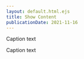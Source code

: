 ```yaml
---
layout: default.html.ejs
title: Show Content
publicationDate: 2021-11-16
---
```


<show-content id="simple" href="/shown-content.html"></show-content>

<show-content id="dest" dest="http://dest.url" href="/shown-content.html"></show-content>


<show-content id="template" 
        template="ak_show-content-card.html.ejs" 
        href="/shown-content.html"
        content-image="/imgz/shown-content-image.jpg"
        >
        Caption text
        </show-content>

<show-content id="template2" 
        template="ak_show-content-card.html.ejs" 
        href="/shown-content.html"
         dest="http://dest.url"
        content-image="/imgz/shown-content-image.jpg"
        >
        Caption text
        </show-content>

